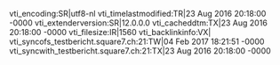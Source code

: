 vti_encoding:SR|utf8-nl
vti_timelastmodified:TR|23 Aug 2016 20:18:00 -0000
vti_extenderversion:SR|12.0.0.0
vti_cacheddtm:TX|23 Aug 2016 20:18:00 -0000
vti_filesize:IR|1560
vti_backlinkinfo:VX|
vti_syncofs_testbericht.square7.ch\:21:TW|04 Feb 2017 18:21:51 -0000
vti_syncwith_testbericht.square7.ch\:21:TX|23 Aug 2016 20:18:00 -0000
